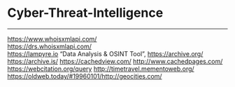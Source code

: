 # Cyber-Threat-Intelligence
--------------------------------------
https://www.whoisxmlapi.com/ \
https://drs.whoisxmlapi.com/ \
https://lampyre.io “Data Analysis & OSINT Tool”,
https://archive.org/
https://archive.is/
https://cachedview.com/
http://www.cachedpages.com/
https://webcitation.org/query
http://timetravel.mementoweb.org/
https://oldweb.today/#19960101/http://geocities.com/
